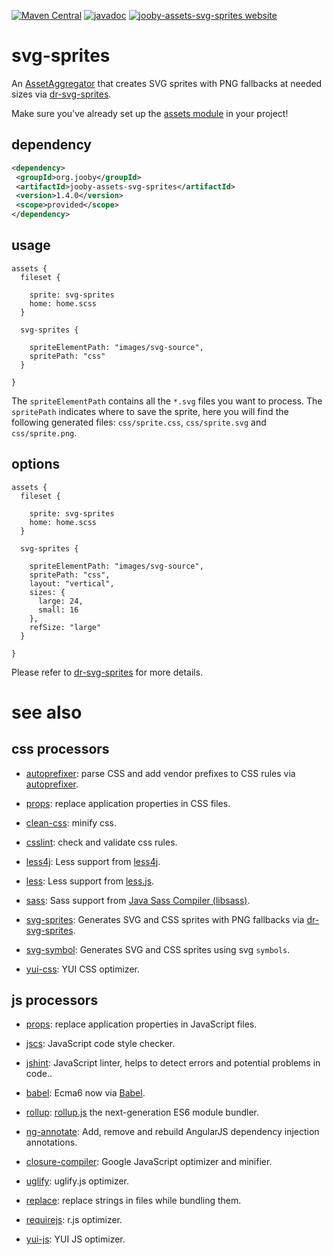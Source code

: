 [![Maven Central](https://maven-badges.herokuapp.com/maven-central/org.jooby/jooby-assets-svg-sprites/badge.svg)](https://maven-badges.herokuapp.com/maven-central/org.jooby/jooby-assets-svg-sprites)
[![javadoc](https://javadoc.io/badge/org.jooby/jooby-assets-svg-sprites.svg)](https://javadoc.io/doc/org.jooby/jooby-assets-svg-sprites/1.4.0)
[![jooby-assets-svg-sprites website](https://img.shields.io/badge/jooby-assets-svg-sprites-brightgreen.svg)](http://jooby.org/doc/assets-svg-sprites)
# svg-sprites

An [AssetAggregator](/apidocs/org/jooby/assets/AssetAggregator.html) that creates SVG sprites with PNG fallbacks at needed sizes via <a href="https://github.com/drdk/dr-svg-sprites">dr-svg-sprites</a>.

Make sure you've already set up the [assets module](https://github.com/jooby-project/jooby/tree/master/jooby-assets) in your project!

## dependency

```xml
<dependency>
 <groupId>org.jooby</groupId>
 <artifactId>jooby-assets-svg-sprites</artifactId>
 <version>1.4.0</version>
 <scope>provided</scope>
</dependency>
```

## usage

```
assets {
  fileset {

    sprite: svg-sprites
    home: home.scss
  }

  svg-sprites {

    spriteElementPath: "images/svg-source",
    spritePath: "css"
  }

}
```

The ```spriteElementPath``` contains all the ```*.svg``` files you want to process. The ```spritePath``` indicates where to save the sprite, here you will find the following generated files: ```css/sprite.css```, ```css/sprite.svg``` and ```css/sprite.png```.

## options

```
assets {
  fileset {

    sprite: svg-sprites
    home: home.scss
  }

  svg-sprites {

    spriteElementPath: "images/svg-source",
    spritePath: "css",
    layout: "vertical",
    sizes: {
      large: 24,
      small: 16
    },
    refSize: "large"
  }

}
```

Please refer to <a href="https://github.com/drdk/dr-svg-sprites">dr-svg-sprites</a> for more details.

# see also

## css processors

* [autoprefixer](https://github.com/jooby-project/jooby/tree/master/jooby-assets-autoprefixer): parse CSS and add vendor prefixes to CSS rules via [autoprefixer](https://github.com/postcss/autoprefixer).

* [props](https://github.com/jooby-project/jooby/tree/master/jooby-assets-props): replace application properties in CSS files.

* [clean-css](https://github.com/jooby-project/jooby/tree/master/jooby-assets-clean-css): minify css.

* [csslint](https://github.com/jooby-project/jooby/tree/master/jooby-assets-csslint): check and validate css rules.

* [less4j](https://github.com/jooby-project/jooby/tree/master/jooby-assets-less4j): Less support from [less4j](https://github.com/SomMeri/less4j).

* [less](https://github.com/jooby-project/jooby/tree/master/jooby-assets-less): Less support from [less.js](http://lesscss.org).

* [sass](https://github.com/jooby-project/jooby/tree/master/jooby-assets-sass): Sass support from <a href="https://github.com/bit3/jsass">Java Sass Compiler (libsass)</a>.

* [svg-sprites](https://github.com/jooby-project/jooby/tree/master/jooby-assets-svg-sprites): Generates SVG and CSS sprites with PNG fallbacks via [dr-svg-sprites](https://github.com/drdk/dr-svg-sprites).

* [svg-symbol](https://github.com/jooby-project/jooby/tree/master/jooby-assets-svg-symbol): Generates SVG and CSS sprites using svg `symbols`.

* [yui-css](https://github.com/jooby-project/jooby/tree/master/jooby-assets-yui-compressor): YUI CSS optimizer.

## js processors

* [props](https://github.com/jooby-project/jooby/tree/master/jooby-assets-props): replace application properties in JavaScript files.

* [jscs](https://github.com/jooby-project/jooby/tree/master/jooby-assets-jscs): JavaScript code style checker.

* [jshint](https://github.com/jooby-project/jooby/tree/master/jooby-assets-jshint): JavaScript linter, helps to detect errors and potential problems in code..

* [babel](https://github.com/jooby-project/jooby/tree/master/jooby-assets-babel): Ecma6 now via <a href="http://babeljs.io/">Babel</a>.

* [rollup](https://github.com/jooby-project/jooby/tree/master/jooby-assets-rollup): <a href="http://rollupjs.org/">rollup.js</a> the next-generation ES6 module bundler.

* [ng-annotate](https://github.com/jooby-project/jooby/tree/master/jooby-assets-ng-annotate): Add, remove and rebuild AngularJS dependency injection annotations.

* [closure-compiler](https://github.com/jooby-project/jooby/tree/master/jooby-assets-closure-compiler): Google JavaScript optimizer and minifier.

* [uglify](https://github.com/jooby-project/jooby/tree/master/jooby-assets-uglify): uglify.js optimizer.

* [replace](https://github.com/jooby-project/jooby/tree/master/jooby-assets-replace): replace strings in files while bundling them.

* [requirejs](https://github.com/jooby-project/jooby/tree/master/jooby-assets-requirejs): r.js optimizer.

* [yui-js](https://github.com/jooby-project/jooby/tree/master/jooby-assets-yui-compressor#yui-js): YUI JS optimizer.
